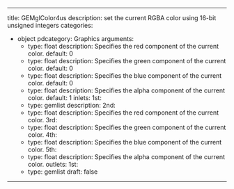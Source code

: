 
---
title: GEMglColor4us
description: set the current RGBA color using 16-bit unsigned integers
categories:
  - object
pdcategory: Graphics
arguments:
    - type: float
      description: Specifies the red component of the current color.
      default: 0
    - type: float
      description: Specifies the green component of the current color.
      default: 0
    - type: float
      description: Specifies the blue component of the current color.
      default: 0
    - type: float
      description: Specifies the alpha component of the current color.
      default: 1
inlets:
  1st:
    - type: gemlist
      description:
  2nd:
    - type: float
      description: Specifies the red component of the current color.
  3rd:
    - type: float
      description: Specifies the green component of the current color.
  4th:
    - type: float
      description: Specifies the blue component of the current color.
  5th:
    - type: float
      description: Specifies the alpha component of the current color.
outlets:
  1st:
    - type: gemlist
draft: false
---


